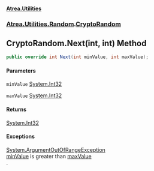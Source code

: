 #### [Atrea.Utilities](./index.md 'index')
### [Atrea.Utilities.Random](./Atrea-Utilities-Random.md 'Atrea.Utilities.Random').[CryptoRandom](./Atrea-Utilities-Random-CryptoRandom.md 'Atrea.Utilities.Random.CryptoRandom')
## CryptoRandom.Next(int, int) Method
```csharp
public override int Next(int minValue, int maxValue);
```
#### Parameters
<a name='Atrea-Utilities-Random-CryptoRandom-Next(int_int)-minValue'></a>
`minValue` [System.Int32](https://docs.microsoft.com/en-us/dotnet/api/System.Int32 'System.Int32')  
  
<a name='Atrea-Utilities-Random-CryptoRandom-Next(int_int)-maxValue'></a>
`maxValue` [System.Int32](https://docs.microsoft.com/en-us/dotnet/api/System.Int32 'System.Int32')  
  
#### Returns
[System.Int32](https://docs.microsoft.com/en-us/dotnet/api/System.Int32 'System.Int32')  
#### Exceptions
[System.ArgumentOutOfRangeException](https://docs.microsoft.com/en-us/dotnet/api/System.ArgumentOutOfRangeException 'System.ArgumentOutOfRangeException')  
[minValue](#Atrea-Utilities-Random-CryptoRandom-Next(int_int)-minValue 'Atrea.Utilities.Random.CryptoRandom.Next(int, int).minValue') is greater than [maxValue](#Atrea-Utilities-Random-CryptoRandom-Next(int_int)-maxValue 'Atrea.Utilities.Random.CryptoRandom.Next(int, int).maxValue')  
                .  

